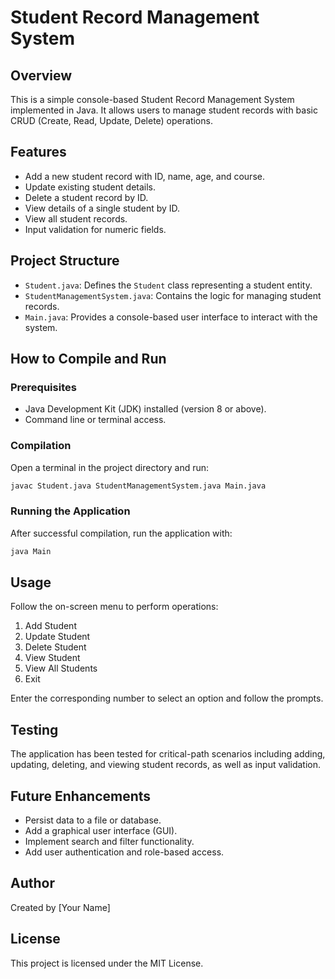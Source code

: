 # Student Record Management System

## Overview
This is a simple console-based Student Record Management System implemented in Java. It allows users to manage student records with basic CRUD (Create, Read, Update, Delete) operations.

## Features
- Add a new student record with ID, name, age, and course.
- Update existing student details.
- Delete a student record by ID.
- View details of a single student by ID.
- View all student records.
- Input validation for numeric fields.

## Project Structure
- `Student.java`: Defines the `Student` class representing a student entity.
- `StudentManagementSystem.java`: Contains the logic for managing student records.
- `Main.java`: Provides a console-based user interface to interact with the system.

## How to Compile and Run

### Prerequisites
- Java Development Kit (JDK) installed (version 8 or above).
- Command line or terminal access.

### Compilation
Open a terminal in the project directory and run:
```bash
javac Student.java StudentManagementSystem.java Main.java
```

### Running the Application
After successful compilation, run the application with:
```bash
java Main
```

## Usage
Follow the on-screen menu to perform operations:
1. Add Student
2. Update Student
3. Delete Student
4. View Student
5. View All Students
6. Exit

Enter the corresponding number to select an option and follow the prompts.

## Testing
The application has been tested for critical-path scenarios including adding, updating, deleting, and viewing student records, as well as input validation.

## Future Enhancements
- Persist data to a file or database.
- Add a graphical user interface (GUI).
- Implement search and filter functionality.
- Add user authentication and role-based access.

## Author
Created by [Your Name]

## License
This project is licensed under the MIT License.
